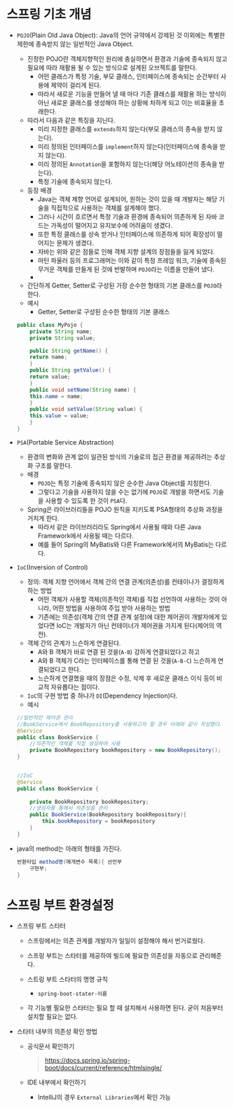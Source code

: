 # 스프링 기초 개념

- `POJO`(Plain Old Java Object): Java의 언어 규약에서 강제된 것 이외에는 특별한 제한에 종속받지 않는 일반적인 Java Object.

  - 진정한 POJO란 객체지향적인 원리에 충실하면서 환경과 기술에 종속되지 않고 필요에 따라 재활용 될 수 있는 방식으로 설계된 오브젝트를 말한다.
    - 어떤 클래스가 특정 기술, 부모 클래스, 인터페이스에 종속되는 순간부터 사용에 제약이 걸리게 된다.
    - 따라서 새로운 기능을 만들어 낼 때 마다 기존 클래스를 재활용 하는 방식이 아닌 새로운 클래스를 생성해야 하는 상황에 처하게 되고 이는 비효율을 초래한다.
  - 따라서 다음과 같은 특징을 지닌다.
    - 미리 지정한 클래스를 `extends`하지 않는다(부모 클래스의 종속을 받지 않는다).
    - 미리 정의된 인터페이스를 `implement`하지 않는다(인터페이스에 종속을 받지 않는다).
    - 미리 정의된 `Annotation`을 포함하지 않는다(해당 어노테이션의 종속을 받는다).
    - 특정 기술에 종속되지 않는다.
  - 등장 배경
    - Java는 객체 제향 언어로 설계되어, 원하는 것이 있을 때 개발자는 해당 기술을 직접적으로 사용하는 객체를 설계해야 했다. 
    - 그러나 시간이 흐르면서 특정 기술과 환경에 종속되어 의존하게 된 자바 코드는 가독성이 떨어지고 유지보수에 어려움이 생겼다.
    - 또한 특정 클래스를 상속 받거나 인터페이스에 의존하게 되어 확장성이 떨어지는 문제가 생겼다.
    - 자바는 위와 같은 점들로 인해 객체 지향 설계의 장점들을 잃게 되었다.
    - 마틴 파울러 등의 프로그래머는 이와 같이 특정 프레임 워크, 기술에 종속된 무거운 객체를 만들게 된 것에 반발하며 `POJO`라는 이름을 만들어 냈다.
    - 
  - 간단하게 Getter, Setter로 구성된 가장 순수한 형태의 기본 클래스를 `POJO`라 한다.
  - 예시
    - Getter, Setter로 구성된 순수한 형태의 기본 클래스

  ```java
  public class MyPojo {
      private String name;
      private String value;
  
      public String getName() {
      return name;
      }
      public String getValue() {
      return value;
      }
      public void setName(String name) {
      this.name = name;
      }
      public void setValue(String value) {
      this.value = value;
      }
  }
  ```



- `PSA`(Portable Service Abstraction)
  - 환경의 변화와 관계 없이 일관된 방식의 기술로의 접근 환경을 제공하려는 추상화 구조를 말한다.
  - 배경
    - `POJO`는 특정 기술에 종속되지 않은 순수한 Java Object를 지칭한다.
    - 그렇다고 기술을 사용하지 않을 수는 없기에 `POJO`로 개발을 하면서도 기술을 사용할 수 있도록 한 것이 `PSA`다.
  - Spring은 라이브러리들을 POJO 원칙을 지키도록 PSA형태의 추상화 과정을 거치게 한다.
    - 따라서 같은 라이브러리라도 Spring에서 사용될 때와 다른 Java Framework에서 사용될 때는 다르다. 
    - 예를 들어 Spring의 MyBatis와 다른 Framework에서의 MyBatis는 다르다.



- `IoC`(Inversion of Control)

  - 정의: 객체 지향 언어에서 객체 간의 연결 관계(의존성)를 컨테이나가 결정하게 하는 방법
    - 어떤 객체가 사용할 객체(의존적인 객체)를 직접 선언하여 사용하는 것이 아니라, 어떤 방법을 사용하여 주입 받아 사용하는 방법
    - 기존에는 의존성(객체 간의 연결 관계 설정)에 대한 제어권이 개발자에게 있었다면 IoC는 개발자가 아닌 컨테이너가 제어권을 가지게 된다(제어의 역전).
  - 객체 간의 관계가 느슨하게 연결된다.
    - A와 B 객체가 바로 연결 된 것을(`A-B`) 강하게 연결되었다고 하고
    - A와 B 객체가 C라는 인터페이스를 통해 연결 된 것을(`A-B-C`) 느슨하게 연결되었다고 한다.
    - 느슨하게 연결했을 때의 장점은 수정, 삭제 후 새로운 클래스 이식 등이 비교적 자유롭다는 점이다.
  - `IoC`의 구현 방법 중 하나가 `DI`(Dependency Injection)다.
  - 예시

  ```java
  //일반적인 제어권 관리
  //BookService에서 BookRepository를 사용하고자 할 경우 아래와 같이 작성했다.
  @Service
  public class BookService {
      //의존적인 객체를 직접 생성하여 사용
      private BookRepository bookRepository = new BookRepository();
  }
  
  
  //IoC
  @Service
  public class BookService {
      
      private BookRepository bookRepository;
      //생성자를 통해서 의존성을 관리
      public BookService(BookRepository bookRepository){
          this.bookRepository = bookRepository
      }
  }
  ```

  





- java의 method는 아래의 형태를 가진다.

  ```java
  반환타입 method명(매개변수 목록){ 선언부
      구현부;
  }
  ```

  





# 스프링 부트 환경설정

- 스프링 부트 스타터

  - 스프링에서는 의존 관계를 개발자가 일일이 설정해야 해서 번거로웠다.
  - 스프링 부트는 스타터를 제공하여 빌드에 필요한 의존성을 자동으로 관리해준다.

  - 스트링 부트 스타터의 명명 규칙
    - `spring-boot-stater-이름`
  - 각 기능별 필요한 스타터는 필요 할 때 설치해서 사용하면 된다. 굳이 처음부터 설치할 필요는 없다.



- 스타터 내부의 의존성 확인 방법

  - 공식문서 확인하기

    >  https://docs.spring.io/spring-boot/docs/current/reference/htmlsingle/

  - IDE 내부에서 확인하기

    - IntelliJ의 경우 `External Libraries`에서 확인 가능

    



